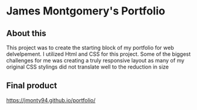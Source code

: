 # James Montgomery's Portfolio

## About this

This project was to create the starting block of my portfolio for web delvelpement. I utilized Html and CSS for this project. Some of the biggest challenges for me was creating a truly responsive layout as many of my original CSS stylings did not translate well to the reduction in size

## Final product
https://jmonty94.github.io/portfolio/